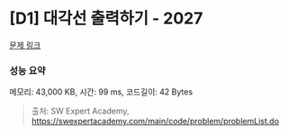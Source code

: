 # [D1] 대각선 출력하기 - 2027 

[문제 링크](https://swexpertacademy.com/main/code/problem/problemDetail.do?contestProbId=AV5QFuZ6As0DFAUq) 

### 성능 요약

메모리: 43,000 KB, 시간: 99 ms, 코드길이: 42 Bytes



> 출처: SW Expert Academy, https://swexpertacademy.com/main/code/problem/problemList.do